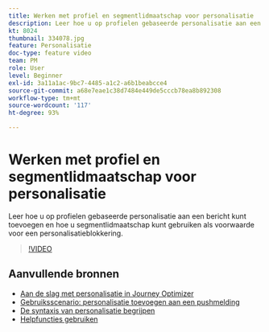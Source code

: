 ```yaml
---
title: Werken met profiel en segmentlidmaatschap voor personalisatie
description: Leer hoe u op profielen gebaseerde personalisatie aan een bericht kunt toevoegen en hoe u segmentlidmaatschap kunt gebruiken als voorwaarde voor een personalisatieblokkering.
kt: 8024
thumbnail: 334078.jpg
feature: Personalisatie
doc-type: feature video
team: PM
role: User
level: Beginner
exl-id: 3a11a1ac-9bc7-4485-a1c2-a6b1beabcce4
source-git-commit: a68e7eae1c38d7484e449de5cccb78ea8b892308
workflow-type: tm+mt
source-wordcount: '117'
ht-degree: 93%

---
```


# Werken met profiel en segmentlidmaatschap voor personalisatie

Leer hoe u op profielen gebaseerde personalisatie aan een bericht kunt toevoegen en hoe u segmentlidmaatschap kunt gebruiken als voorwaarde voor een personalisatieblokkering.

>[!VIDEO](https://video.tv.adobe.com/v/334078?quality=12)

## Aanvullende bronnen

* [Aan de slag met personalisatie in Journey Optimizer](https://experienceleague.adobe.com/docs/journey-optimizer/using/create-messages/personalization/personalize.html?lang=nl)
* [Gebruiksscenario: personalisatie toevoegen aan een pushmelding](https://experienceleague.adobe.com/docs/journey-optimizer/using/personalization/personalization-use-cases/personalization-use-case.html)
* [De syntaxis van personalisatie begrijpen](https://experienceleague.adobe.com/docs/journey-optimizer/using/create-messages/personalization/personalization-syntax.html?lang=nl)
* [Helpfuncties gebruiken](https://experienceleague-review.corp.adobe.com/docs/journey-optimizer/using/create-messages/personalization/functions/functions.html?lang=nl)
